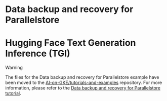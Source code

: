 # Data backup and recovery for Parallelstore

# Hugging Face Text Generation Inference (TGI)

>[!WARNING]
>The files for the Data backup and recovery for Parallelstore example have been moved to the [AI-on-GKE/tutorials-and-examples](https://github.com/ai-on-gke/tutorials-and-examples) repository. For more information, please refer to the [Data backup and recovery for Parallelstore tutorial](https://github.com/ai-on-gke/tutorials-and-examples/tree/main/storage/parallelstore-backup-and-recovery).
